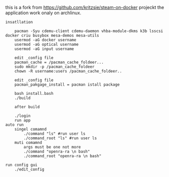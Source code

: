 this is a fork from https://github.com/kritzsie/steam-on-docker projeckt
the application work onaly on archlinux.

	insatllation

		pacman -Syu cdemu-client cdemu-daemon vhba-module-dkms k3b lsscsi docker criu busybox mesa-demos mesa-utils
		usermod -aG docker username
		usermod -aG optical username
		usermod -aG input username

		edit _config file
		pacman_cache = /pacman_cache_foldeer...
		sudo mkdir -p /pacman_cache_foldeer
		chown -R username:users /pacman_cache_foldeer..

		edit _config file
		pacman_pakgage_install = pacman istall package

		bash install.bash
		./build

		after build

		./login
		run app
	auto run
		singel comamnd
			./command "ls" #run user ls
			./command_root "ls" #run user ls
		muti comamnd
			args must be one not more
			./command "openra-ra \n bash"
			./command_root "openra-ra \n bash"

	run config gui
		./edit_config
